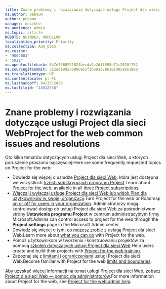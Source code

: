 ```yaml
---
title: Znane problemy i rozwiązania dotyczące usługi Project dla sieci Web
ms.author: pebaum
author: pebaum
manager: mnirkhe
ms.audience: Admin
ms.topic: article
ROBOTS: NOINDEX, NOFOLLOW
localization_priority: Priority
ms.collection: Adm_O365
ms.custom:
- "9002603"
- "5021"
ms.openlocfilehash: 8b7e7968291824becda9a2d1f598e71c2020f752
ms.sourcegitcommit: 312ed19d236006962f1b891d2961014959ab1898
ms.translationtype: HT
ms.contentlocale: pl-PL
ms.lasthandoff: 04/25/2020
ms.locfileid: "43812736"
---
```

# <a name="project-for-the-web-common-issues-and-resolutions"></a><span data-ttu-id="dc1f7-102">Znane problemy i rozwiązania dotyczące usługi Project dla sieci Web</span><span class="sxs-lookup"><span data-stu-id="dc1f7-102">Project for the web common issues and resolutions</span></span>

<span data-ttu-id="dc1f7-103">Oto kilka tematów dotyczących usługi Project dla sieci Web, o których poruszenie proszono najczęściej:</span><span class="sxs-lookup"><span data-stu-id="dc1f7-103">Here are some frequently requested topics on Project for the web:</span></span>

- <span data-ttu-id="dc1f7-104">Dowiedz się więcej o usłudze [Project dla sieci Web](https://support.microsoft.com/pl-PL/office/what-is-project-for-the-web-c19b2421-3c9d-4037-97c6-f66b6e1d2eb5), która jest dostępna we wszystkich [trzech subskrypcjach programu Project](https://products.office.com/project/compare-microsoft-project-management-software).</span><span class="sxs-lookup"><span data-stu-id="dc1f7-104">Learn about [Project for the web](https://support.microsoft.com/pl-PL/office/what-is-project-for-the-web-c19b2421-3c9d-4037-97c6-f66b6e1d2eb5), available in all [three Project subscriptions](https://products.office.com/project/compare-microsoft-project-management-software).</span></span>
- <span data-ttu-id="dc1f7-105">[Włączaj i wyłączaj usługę Project dla sieci Web lub widok Plan dla użytkowników w swojej organizacji](https://docs.microsoft.com/project-for-the-web/turn-project-for-the-web-off).</span><span class="sxs-lookup"><span data-stu-id="dc1f7-105">Turn Project for the web or Roadmap [on or off for users in your organization](https://docs.microsoft.com/project-for-the-web/turn-project-for-the-web-off).</span></span> <span data-ttu-id="dc1f7-106">Administratorzy mogą kontrolować dostęp do usługi Project dla sieci Web za pośrednictwem strony **Ustawienia programu Project** w centrum administracyjnym firmy Microsoft.</span><span class="sxs-lookup"><span data-stu-id="dc1f7-106">Admins can control access to project for the web through the **Project settings** page in the Microsoft Admin center.</span></span>
- <span data-ttu-id="dc1f7-107">Dowiedz się więcej o tym, [co możesz zrobić](https://support.office.com/article/what-can-you-do-with-project-for-the-web-b30f5442-be5f-43d2-9072-c95bff778ea1) z usługą Project dla sieci Web.</span><span class="sxs-lookup"><span data-stu-id="dc1f7-107">Learn more about [what you can do](https://support.office.com/article/what-can-you-do-with-project-for-the-web-b30f5442-be5f-43d2-9072-c95bff778ea1) with Project for the web.</span></span>
- <span data-ttu-id="dc1f7-108">Pomóż użytkownikom w tworzeniu i konstruowaniu projektów za pomocą [szkoleń dotyczących usługi Project dla sieci Web](https://support.office.com/article/get-started-with-project-for-the-web-50bf3e29-0f0d-4b7a-9d2c-7c78389b67ad).</span><span class="sxs-lookup"><span data-stu-id="dc1f7-108">Help users create and build their projects with [Project for the web training](https://support.office.com/article/get-started-with-project-for-the-web-50bf3e29-0f0d-4b7a-9d2c-7c78389b67ad).</span></span>
- <span data-ttu-id="dc1f7-109">Zapoznaj się z [limitami i ograniczeniami](https://docs.microsoft.com/project-for-the-web/project-for-the-web-limits-and-boundaries) usługi Project dla sieci Web.</span><span class="sxs-lookup"><span data-stu-id="dc1f7-109">Become familiar with Project for the web [limits and boundaries](https://docs.microsoft.com/project-for-the-web/project-for-the-web-limits-and-boundaries).</span></span>

<span data-ttu-id="dc1f7-110">Aby uzyskać więcej informacji na temat usługi Project dla sieci Web, zobacz [Project dla sieci Web — pomoc dla administratorów](https://docs.microsoft.com/project-for-the-web/projectforweb-admin-home).</span><span class="sxs-lookup"><span data-stu-id="dc1f7-110">For more information about Project for the web, see [Project for the web admin help](https://docs.microsoft.com/project-for-the-web/projectforweb-admin-home).</span></span>
